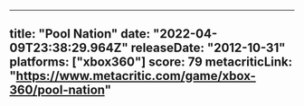 
---
title: "Pool Nation"
date: "2022-04-09T23:38:29.964Z"
releaseDate: "2012-10-31"
platforms: ["xbox360"]
score: 79
metacriticLink: "https://www.metacritic.com/game/xbox-360/pool-nation"
---
